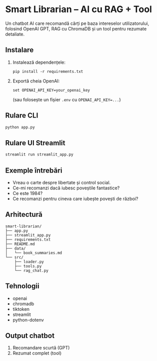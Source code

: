 # Smart Librarian – AI cu RAG + Tool

Un chatbot AI care recomandă cărți pe baza intereselor utilizatorului, folosind OpenAI GPT, RAG cu ChromaDB și un tool pentru rezumate detaliate.

## Instalare

1. Instalează dependențele:
   ```
   pip install -r requirements.txt
   ```
2. Exportă cheia OpenAI:
   ```
   set OPENAI_API_KEY=your_openai_key
   ```
   (sau folosește un fișier `.env` cu `OPENAI_API_KEY=...`)

## Rulare CLI
```bash
python app.py
```

## Rulare UI Streamlit
```bash
streamlit run streamlit_app.py
```

## Exemple întrebări
- Vreau o carte despre libertate și control social.
- Ce-mi recomanzi dacă iubesc poveștile fantastice?
- Ce este 1984?
- Ce recomanzi pentru cineva care iubește povești de război?

## Arhitectură
```
smart-librarian/
├── app.py
├── streamlit_app.py
├── requirements.txt
├── README.md
├── data/
│   └── book_summaries.md
└── src/
    ├── loader.py
    ├── tools.py
    └── rag_chat.py
```

## Tehnologii
- openai
- chromadb
- tiktoken
- streamlit
- python-dotenv

## Output chatbot
1. Recomandare scurtă (GPT)
2. Rezumat complet (tool)
